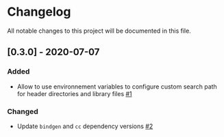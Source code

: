# Changelog
All notable changes to this project will be documented in this file.


## [0.3.0] - 2020-07-07
### Added
- Allow to use environnement variables to configure custom search path for header directories and library files [#1](https://github.com/mthh/sfcgal-sys/pull/1)

### Changed
- Update `bindgen` and `cc` dependency versions [#2](https://github.com/mthh/sfcgal-sys/pull/2)
